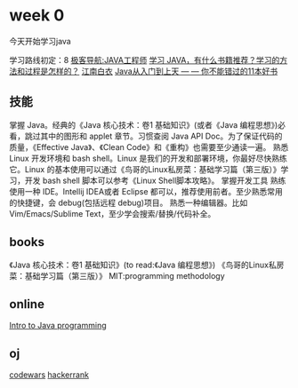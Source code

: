 # week 0

今天开始学习java

学习路线初定：8
[极客导航:JAVA工程师](http://www.gogeeks.cn/job/2/Java%E5%B7%A5%E7%A8%8B%E5%B8%88)
[学习 JAVA，有什么书籍推荐？学习的方法和过程是怎样的？](https://www.zhihu.com/question/29581524/answer/44872235)
[江南白衣](http://calvin1978.blogcn.com/)
[Java从入门到上天 — — 你不能错过的11本好书](http://mp.weixin.qq.com/s?__biz=MzI1ODEyOTUwNg==&mid=2653926468&idx=1&sn=5ee5bacb388ad48bf6830d10a38578da#rd)

## 技能
掌握 Java。经典的《Java 核心技术：卷1 基础知识》(或者《Java 编程思想》)必看，跳过其中的图形和 applet 章节。习惯查阅 Java API Doc。为了保证代码的质量，《Effective Java》、《Clean Code》和《重构》也需要至少通读一遍。
熟悉 Linux 开发环境和 bash shell。Linux 是我们的开发和部署环境，你最好尽快熟练它。Linux 的基本使用可以通过《鸟哥的Linux私房菜：基础学习篇（第三版）》学习，开发 bash shell 脚本可以参考《Linux Shell脚本攻略》。
掌握开发工具
熟练使用一种 IDE。Intellij IDEA或者 Eclipse 都可以，推荐使用前者。至少熟悉常用的快捷键，会 debug(包括远程 debug)项目。
熟悉一种编辑器。比如 Vim/Emacs/Sublime Text，至少学会搜索/替换/代码补全。

## books
《Java 核心技术：卷1 基础知识》(to read:《Java 编程思想》)
《鸟哥的Linux私房菜：基础学习篇（第三版）》
MIT:programming methodology

## online
[Intro to Java programming](https://www.ibm.com/developerworks/learn/java/intro-to-java-course/index.html)

## oj
[codewars](https://www.codewars.com)
[hackerrank](https://www.hackerrank.com/)
